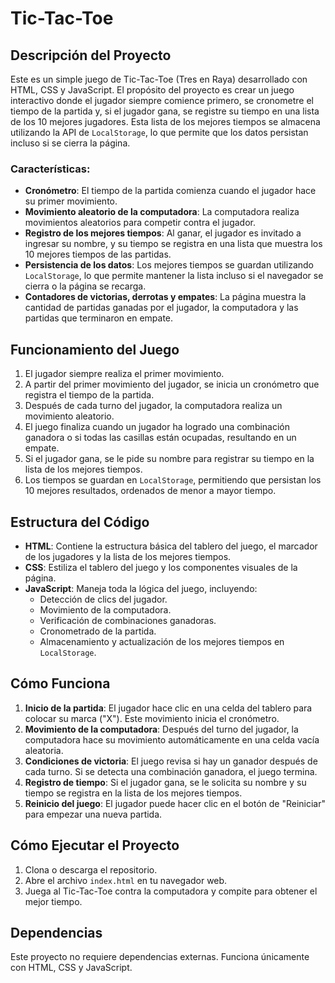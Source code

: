 # Tic-Tac-Toe

## Descripción del Proyecto

Este es un simple juego de Tic-Tac-Toe (Tres en Raya) desarrollado con HTML, CSS y JavaScript. El propósito del proyecto es crear un juego interactivo donde el jugador siempre comience primero, se cronometre el tiempo de la partida y, si el jugador gana, se registre su tiempo en una lista de los 10 mejores jugadores. Esta lista de los mejores tiempos se almacena utilizando la API de `LocalStorage`, lo que permite que los datos persistan incluso si se cierra la página.

### Características:
- **Cronómetro**: El tiempo de la partida comienza cuando el jugador hace su primer movimiento.
- **Movimiento aleatorio de la computadora**: La computadora realiza movimientos aleatorios para competir contra el jugador.
- **Registro de los mejores tiempos**: Al ganar, el jugador es invitado a ingresar su nombre, y su tiempo se registra en una lista que muestra los 10 mejores tiempos de las partidas.
- **Persistencia de los datos**: Los mejores tiempos se guardan utilizando `LocalStorage`, lo que permite mantener la lista incluso si el navegador se cierra o la página se recarga.
- **Contadores de victorias, derrotas y empates**: La página muestra la cantidad de partidas ganadas por el jugador, la computadora y las partidas que terminaron en empate.

## Funcionamiento del Juego

1. El jugador siempre realiza el primer movimiento.
2. A partir del primer movimiento del jugador, se inicia un cronómetro que registra el tiempo de la partida.
3. Después de cada turno del jugador, la computadora realiza un movimiento aleatorio.
4. El juego finaliza cuando un jugador ha logrado una combinación ganadora o si todas las casillas están ocupadas, resultando en un empate.
5. Si el jugador gana, se le pide su nombre para registrar su tiempo en la lista de los mejores tiempos.
6. Los tiempos se guardan en `LocalStorage`, permitiendo que persistan los 10 mejores resultados, ordenados de menor a mayor tiempo.

## Estructura del Código

- **HTML**: Contiene la estructura básica del tablero del juego, el marcador de los jugadores y la lista de los mejores tiempos.
- **CSS**: Estiliza el tablero del juego y los componentes visuales de la página.
- **JavaScript**: Maneja toda la lógica del juego, incluyendo:
  - Detección de clics del jugador.
  - Movimiento de la computadora.
  - Verificación de combinaciones ganadoras.
  - Cronometrado de la partida.
  - Almacenamiento y actualización de los mejores tiempos en `LocalStorage`.

## Cómo Funciona

1. **Inicio de la partida**: El jugador hace clic en una celda del tablero para colocar su marca ("X"). Este movimiento inicia el cronómetro.
2. **Movimiento de la computadora**: Después del turno del jugador, la computadora hace su movimiento automáticamente en una celda vacía aleatoria.
3. **Condiciones de victoria**: El juego revisa si hay un ganador después de cada turno. Si se detecta una combinación ganadora, el juego termina.
4. **Registro de tiempo**: Si el jugador gana, se le solicita su nombre y su tiempo se registra en la lista de los mejores tiempos.
5. **Reinicio del juego**: El jugador puede hacer clic en el botón de "Reiniciar" para empezar una nueva partida.

## Cómo Ejecutar el Proyecto

1. Clona o descarga el repositorio.
2. Abre el archivo `index.html` en tu navegador web.
3. Juega al Tic-Tac-Toe contra la computadora y compite para obtener el mejor tiempo.

## Dependencias

Este proyecto no requiere dependencias externas. Funciona únicamente con HTML, CSS y JavaScript.

